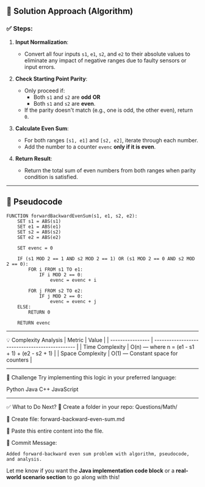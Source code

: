 ## 🧠 Solution Approach (Algorithm)

### ✅ Steps:

1. **Input Normalization**:
   - Convert all four inputs `s1`, `e1`, `s2`, and `e2` to their absolute values to eliminate any impact of negative ranges due to faulty sensors or input errors.

2. **Check Starting Point Parity**:
   - Only proceed if:
     - Both `s1` and `s2` are **odd** **OR**
     - Both `s1` and `s2` are **even**.
   - If the parity doesn't match (e.g., one is odd, the other even), return `0`.

3. **Calculate Even Sum**:
   - For both ranges `[s1, e1]` and `[s2, e2]`, iterate through each number.
   - Add the number to a counter `evenc` **only if it is even**.

4. **Return Result**:
   - Return the total sum of even numbers from both ranges when parity condition is satisfied.

---

## 📝 Pseudocode

```pseudo
FUNCTION forwardBackwardEvenSum(s1, e1, s2, e2):
    SET s1 = ABS(s1)
    SET e1 = ABS(e1)
    SET s2 = ABS(s2)
    SET e2 = ABS(e2)
    
    SET evenc = 0

    IF (s1 MOD 2 == 1 AND s2 MOD 2 == 1) OR (s1 MOD 2 == 0 AND s2 MOD 2 == 0):
        FOR i FROM s1 TO e1:
            IF i MOD 2 == 0:
                evenc = evenc + i

        FOR j FROM s2 TO e2:
            IF j MOD 2 == 0:
                evenc = evenc + j
    ELSE:
        RETURN 0

    RETURN evenc
```
---
💡 Complexity Analysis
| Metric           | Value                                          |
| ---------------- | ---------------------------------------------- |
| Time Complexity  | O(n) — where n = (e1 - s1 + 1) + (e2 - s2 + 1) |
| Space Complexity | O(1) — Constant space for counters             |

---
🚀 Challenge
Try implementing this logic in your preferred language:

Python
Java
C++
JavaScript

---
✅ What to Do Next?
📁 Create a folder in your repo:
Questions/Math/

📄 Create file:
forward-backward-even-sum.md

📌 Paste this entire content into the file.

💬 Commit Message:
```
Added forward-backward even sum problem with algorithm, pseudocode, and analysis.
```

Let me know if you want the **Java implementation code block** or a **real-world scenario section** to go along with this!

